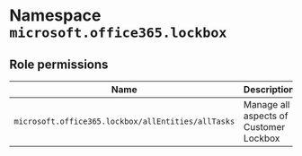 # Namespace `microsoft.office365.lockbox`
## Role permissions
|Name|Description|Privileged|
|-|-|-|
|`microsoft.office365.lockbox/allEntities/allTasks`|Manage all aspects of Customer Lockbox|False|
